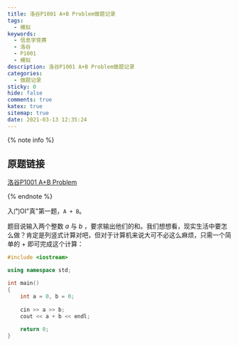 ```yaml
---
title: 洛谷P1001 A+B Problem做题记录
tags:
  - 模拟
keywords:
  - 信息学竞赛
  - 洛谷
  - P1001
  - 模拟
description: 洛谷P1001 A+B Problem做题记录
categories:
  - 做题记录
sticky: 0
hide: false
comments: true
katex: true
sitemap: true
date: 2021-03-13 12:35:24
---
```



{% note info %}

## 原题链接

[洛谷P1001 A+B Problem](https://www.luogu.com.cn/problem/P1001)

{% endnote %}

入门OI"真"第一题，`A + B`。

题目说输入两个整数 $a$ 与 $b$ ，要求输出他们的和。我们想想看，现实生活中要怎么做？肯定是列竖式计算对吧，但对于计算机来说大可不必这么麻烦，只需一个简单的 $+$ 即可完成这个计算：

```cpp
#include <iostream>

using namespace std;

int main()
{
    int a = 0, b = 0;
    
    cin >> a >> b;
    cout << a + b << endl;
    
    return 0;
}
```
